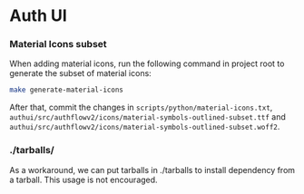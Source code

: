 # Auth UI

### Material Icons subset

When adding material icons, run the following command in project root to generate the subset of material icons:

```sh
make generate-material-icons
```

After that, commit the changes in `scripts/python/material-icons.txt`, `authui/src/authflowv2/icons/material-symbols-outlined-subset.ttf` and `authui/src/authflowv2/icons/material-symbols-outlined-subset.woff2`.

### ./tarballs/

As a workaround, we can put tarballs in ./tarballs to install dependency from a tarball.
This usage is not encouraged.

